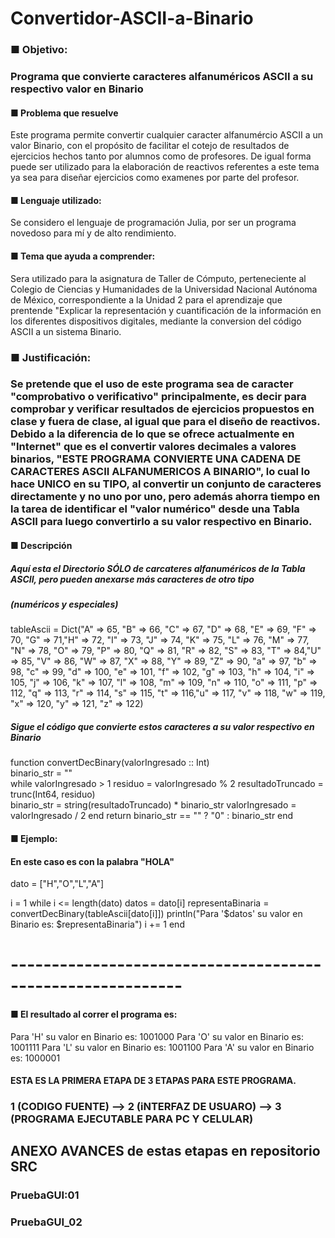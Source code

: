 # Convertidor-ASCII-a-Binario

### ■ Objetivo: 
### Programa que convierte caracteres alfanuméricos ASCII a su respectivo valor en Binario

#### ■	Problema que resuelve
Este programa permite convertir cualquier caracter alfanumércio ASCII a un valor Binario, con el propósito
de facilitar el cotejo de resultados de ejercicios hechos tanto por alumnos como de profesores.
De igual forma puede ser utilizado para la elaboración de reactivos referentes a este tema ya sea para diseñar 
ejercicios como examenes por parte del profesor.

#### ■ Lenguaje utilizado:
Se considero el lenguaje de programación Julia, por ser un programa novedoso para mí y de alto rendimiento.

#### ■  Tema que ayuda a comprender:
Sera utilizado para la asignatura de Taller de Cómputo, perteneciente al Colegio de Ciencias y Humanidades de la Universidad Nacional Autónoma de México, correspondiente a la Unidad 2 para el aprendizaje que prentende "Explicar la representación y cuantificación de la información en los diferentes dispositivos digitales, mediante la conversion del código ASCII a un sistema Binario.


### ■  Justificación:
### Se pretende que el uso de este programa sea de caracter "comprobativo o verificativo" principalmente, es decir para comprobar y verificar resultados de ejercicios propuestos en clase y fuera de clase, al igual que para el diseño de reactivos. Debido a la diferencia de lo que se ofrece actualmente en "Internet" que es el convertir valores decimales a valores binarios, "ESTE PROGRAMA CONVIERTE UNA CADENA DE CARACTERES ASCII ALFANUMERICOS A BINARIO", lo cual lo hace UNICO en su TIPO, al convertir un conjunto de caracteres directamente y no uno por uno, pero además ahorra tiempo en la tarea de identificar el "valor numérico" desde una Tabla ASCII para luego convertirlo a su valor respectivo en Binario.

#### ■ Descripción
##### Aquí esta el Directorio SÓLO de carcateres alfanuméricos de la Tabla ASCII, pero pueden anexarse más caracteres de otro tipo
##### (numéricos y especiales)
   
tableAscii = Dict("A" => 65, "B" => 66, "C" => 67, "D" => 68, "E" => 69, "F" => 70, "G" => 71,"H" => 72, 
"I" => 73, "J" => 74, "K" => 75, "L" => 76, "M" => 77, "N" => 78,
"O" => 79, "P" => 80, "Q" => 81, "R" => 82, "S" => 83, "T" => 84,"U" => 85, 
"V" => 86, "W" => 87, "X" => 88, "Y" => 89, "Z" => 90, "a" => 97, "b" => 98, "c" => 99, "d" => 100, 
"e" => 101, "f" => 102, "g" => 103, "h" => 104, "i" => 105, "j" => 106, "k" => 107, "l" => 108, "m" => 109, "n" => 110,
"o" => 111, "p" => 112, "q" => 113, "r" => 114, "s" => 115, "t" => 116,"u" => 117, "v" => 118, "w" => 119, "x" => 120, 
"y" => 121, "z" => 122)

##### Sigue el código que convierte estos caracteres a su valor respectivo en Binario

function convertDecBinary(valorIngresado :: Int)  
binario_str = ""  
while valorIngresado > 1
residuo = valorIngresado % 2
resultadoTruncado = trunc(Int64, residuo)       
binario_str = string(resultadoTruncado) * binario_str
valorIngresado = valorIngresado / 2
end
return binario_str == "" ? "0" : binario_str
end

#### ■ Ejemplo:  
#### En este caso es con la palabra "HOLA"
dato = ["H","O","L","A"]

i = 1
while i <= length(dato)
    datos = dato[i]
    representaBinaria = convertDecBinary(tableAscii[dato[i]])
    println("Para '$datos' su valor en Binario es: $representaBinaria")
    i += 1
end

# -----------------------------------------------------------
#### ■  El resultado al correr el programa es:
Para 'H' su valor en Binario es: 1001000
Para 'O' su valor en Binario es: 1001111
Para 'L' su valor en Binario es: 1001100
Para 'A' su valor en Binario es: 1000001

#### ESTA ES LA PRIMERA ETAPA DE 3 ETAPAS PARA ESTE PROGRAMA.
### 1 (CODIGO FUENTE) --> 2 (iNTERFAZ DE USUARO) --> 3 (PROGRAMA EJECUTABLE PARA PC Y CELULAR) 
## ANEXO AVANCES de estas etapas en repositorio SRC
### PruebaGUI:01
### PruebaGUI_02






